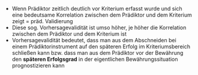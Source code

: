  - Wenn  Prädiktor zeitlich deutlich vor  Kriterium erfasst wurde und sich eine bedeutsame Korrelation zwischen dem Prädiktor und dem Kriterium zeigt = präd. Validierung
 - Diese sog. Vorhersagevalidität ist umso höher, je höher die Korrelation zwischen dem Prädiktor und dem Kriterium ist
 - Vorhersagevalidität bedeutet, dass man aus dem Abschneiden bei einem Prädiktorinstrument auf den späteren Erfolg im Kriteriumsbereich schließen kann bzw. dass man aus dem Prädiktor vor der Bewährung den **späteren Erfolgsgrad** in der eigentlichen Bewährungssituation prognostizieren kann